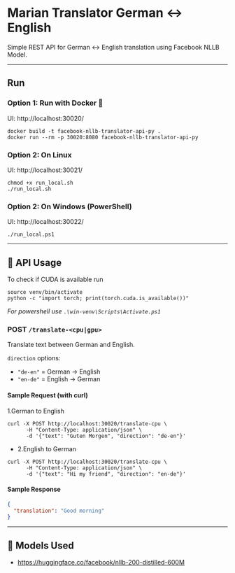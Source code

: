 # Marian Translator German ↔ English

Simple REST API for German ↔ English translation using Facebook NLLB Model.

---

## Run

### Option 1: Run with Docker 🐳

UI: http://localhost:30020/

```shell
docker build -t facebook-nllb-translator-api-py .
docker run --rm -p 30020:8080 facebook-nllb-translator-api-py 
```

### Option 2: On Linux

UI: http://localhost:30021/

```shell
chmod +x run_local.sh
./run_local.sh
```

### Option 2: On Windows (PowerShell)

UI: http://localhost:30022/

```shell
./run_local.ps1
```

---

## 🔁 API Usage

To check if CUDA is available run

```shell
source venv/bin/activate
python -c "import torch; print(torch.cuda.is_available())"
```
_For powershell use `.\win-venv\Scripts\Activate.ps1`_

### POST `/translate-<cpu|gpu>`



Translate text between German and English.

`direction` options:

- `"de-en"` = German → English
- `"en-de"` = English → German

#### Sample Request (with curl)

1.German to English

```shell
curl -X POST http://localhost:30020/translate-cpu \
      -H "Content-Type: application/json" \
      -d '{"text": "Guten Morgen", "direction": "de-en"}'
```

- 2.English to German

```shell
curl -X POST http://localhost:30020/translate-cpu \
      -H "Content-Type: application/json" \
      -d '{"text": "Hi my friend", "direction": "en-de"}'
```

#### Sample Response

```json
{
  "translation": "Good morning"
}
```
---

## 🧩 Models Used

- https://huggingface.co/facebook/nllb-200-distilled-600M



